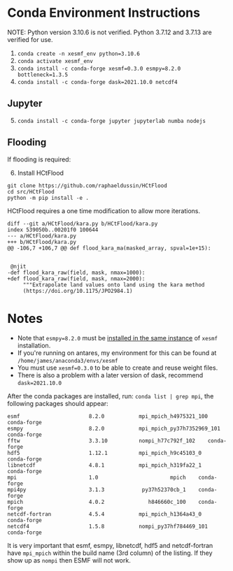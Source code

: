 # Conda Environment Instructions

NOTE: Python version 3.10.6 is not verified.  Python 3.7.12 and 3.7.13 are
verified for use.

1) `conda create -n xesmf_env python=3.10.6`
2) `conda activate xesmf_env`
3) `conda install -c conda-forge xesmf=0.3.0 esmpy=8.2.0 bottleneck=1.3.5`
4) `conda install -c conda-forge dask=2021.10.0 netcdf4`

## Jupyter

5) `conda install -c conda-forge jupyter jupyterlab numba nodejs`

## Flooding

If flooding is required:

6) Install HCtFlood

```
git clone https://github.com/raphaeldussin/HCtFlood
cd src/HCtFlood
python -m pip install -e .
```

HCtFlood requires a one time modification to allow more iterations.
```
diff --git a/HCtFlood/kara.py b/HCtFlood/kara.py
index 539050b..00201f0 100644
--- a/HCtFlood/kara.py
+++ b/HCtFlood/kara.py
@@ -106,7 +106,7 @@ def flood_kara_ma(masked_array, spval=1e+15):


 @njit
-def flood_kara_raw(field, mask, nmax=1000):
+def flood_kara_raw(field, mask, nmax=2000):
     """Extrapolate land values onto land using the kara method
     (https://doi.org/10.1175/JPO2984.1)
```

# Notes

- Note that `esmpy=8.2.0` must be [installed in the same instance](https://github.com/JiaweiZhuang/xESMF/issues/47#issuecomment-665516640) of `xesmf` installation.
- If you're running on antares, my environment for this can be found at `/home/james/anaconda3/envs/xesmf`
- You must use `xesmf=0.3.0` to be able to create and reuse weight files.
- There is also a problem with a later version of dask, recommend `dask=2021.10.0`

After the conda packages are installed, run: `conda list | grep mpi`, the following
packages should appear:

```
esmf                      8.2.0           mpi_mpich_h4975321_100    conda-forge
esmpy                     8.2.0           mpi_mpich_py37h7352969_101    conda-forge
fftw                      3.3.10          nompi_h77c792f_102    conda-forge
hdf5                      1.12.1          mpi_mpich_h9c45103_0    conda-forge
libnetcdf                 4.8.1           mpi_mpich_h319fa22_1    conda-forge
mpi                       1.0                       mpich    conda-forge
mpi4py                    3.1.3            py37h52370cb_1    conda-forge
mpich                     4.0.2              h846660c_100    conda-forge
netcdf-fortran            4.5.4           mpi_mpich_h1364a43_0    conda-forge
netcdf4                   1.5.8           nompi_py37hf784469_101    conda-forge
```

It is very important that esmf, esmpy, libnetcdf, hdf5 and netcdf-fortran have
`mpi_mpich` within the build name (3rd column) of the listing.  If they show up
as `nompi` then ESMF will not work.
